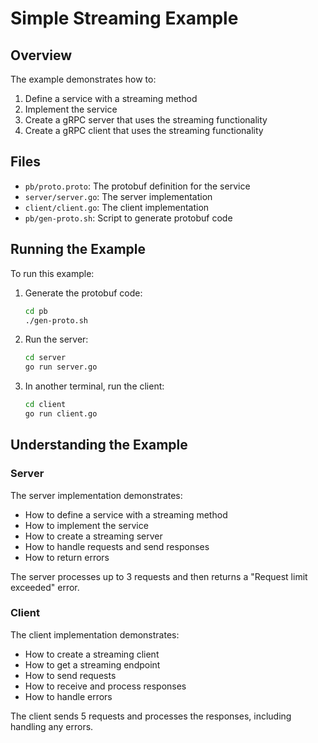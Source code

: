 # Simple Streaming Example
## Overview

The example demonstrates how to:

1. Define a service with a streaming method
2. Implement the service
3. Create a gRPC server that uses the streaming functionality
4. Create a gRPC client that uses the streaming functionality

## Files

- `pb/proto.proto`: The protobuf definition for the service
- `server/server.go`: The server implementation
- `client/client.go`: The client implementation
- `pb/gen-proto.sh`: Script to generate protobuf code

## Running the Example

To run this example:

1. Generate the protobuf code:
   ```bash
   cd pb
   ./gen-proto.sh
   ```

2. Run the server:
   ```bash
   cd server
   go run server.go
   ```

3. In another terminal, run the client:
   ```bash
   cd client
   go run client.go
   ```

## Understanding the Example

### Server

The server implementation demonstrates:

- How to define a service with a streaming method
- How to implement the service
- How to create a streaming server
- How to handle requests and send responses
- How to return errors

The server processes up to 3 requests and then returns a "Request limit exceeded" error.

### Client

The client implementation demonstrates:

- How to create a streaming client
- How to get a streaming endpoint
- How to send requests
- How to receive and process responses
- How to handle errors

The client sends 5 requests and processes the responses, including handling any errors.